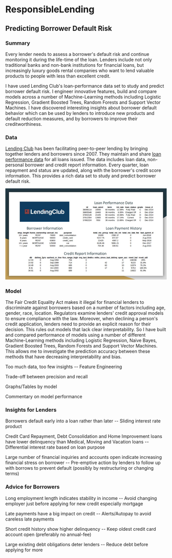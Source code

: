 # ResponsibleLending
## Predicting Borrower Default Risk

### Summary
Every lender needs to assess a borrower's default risk and continue monitoring it during the life-time of the loan. Lenders include not only traditional banks and non-bank institutions for financial loans, but increasingly luxury goods rental companies who want to lend valuable products to people with less than excellent credit.

I have used Lending Club's loan-performance data set to study and predict borrower default risk. I engineer innovative features, build and compare models across a number of Machine-Learning methods including Logistic Regression, Gradient Boosted Trees, Random Forests and Support Vector Machines. I have discovered interesting insights about borrower default behavior which can be used by lenders to introduce new products and default reduction measures, and by borrowers to improve their creditworthiness.

### Data
[Lending Club](https://www.lendingclub.com/) has been facilitating peer-to-peer lending by bringing together lenders and borrowers since 2007. They maintain and share [loan performance data](https://www.lendingclub.com/info/download-data.action) for all loans issued. The data includes loan data, non-personal borrower and credit report information. Every quarter, loan repayment and status are updated, along with the borrower's credit score information. This provides a rich data set to study and predict borrower default risk.


![alt text](img/LC_Data.jpg "Sample Data")


### Model 
The Fair Credit Equality Act makes it illegal for financial lenders to discriminate against borrowers based on a number of factors including age, gender, race, location. Regulators examine lenders' credit approval models to ensure compliance with the law. Moreover, when declining a person's credit application, lenders need to provide an explicit reason for their decision. This rules out models that lack clear interpretability. So I have built and compared performance of models using a number of different Machine-Learning methods including Logistic Regression, Naive Bayes, Gradient Boosted Trees, Random Forests and Support Vector Machines. This allows me to investigate the prediction accuracy between these methods that have decreasing interpretability and bias.

Too much data, too few insights -- Feature Engineering

Trade-off between precision and recall 

Graphs/Tables by model

Commentary on model performance

### Insights for Lenders

Borrowers default early into a loan rather than later -- Sliding interest rate product

Credit Card Repayment, Debt Consolidation and Home Improvement loans have lower delinquency than Medical, Moving and Vacation loans -- Differential interest rate based on loan purpose

Large number of financial inquiries and accounts open indicate increasing financial stress on borrower -- Pre-emptive action by lenders to follow up with borrows to prevent default (possibly by restructuring or changing terms)

### Advice for Borrowers

Long employment length indicates stability in income -- Avoid changing employer just before applying for new credit especially mortgage

Late payments have a big impact on credit -- Alerts/Autopay to avoid careless late payments

Short credit history show higher delinquency -- Keep oldest credit card account open (preferably no annual-fee)

Large existing debt obligations deter lenders -- Reduce debt before applying for more

